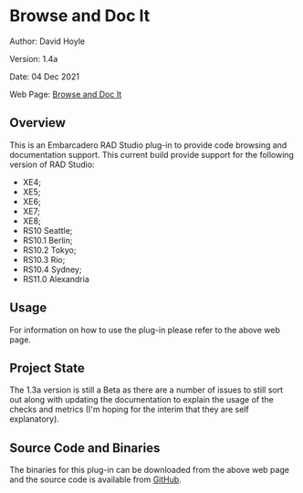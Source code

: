 # Browse and Doc It

Author:   David Hoyle

Version:  1.4a

Date:     04 Dec 2021

Web Page: [Browse and Doc It](http://www.davidghoyle.co.uk/WordPress/?page_id=872)

## Overview

This is an Embarcadero RAD Studio plug-in to provide code browsing and documentation support. This current build provide support for the following version of RAD Studio:

* XE4;
* XE5;
* XE6;
* XE7;
* XE8;
* RS10 Seattle;
* RS10.1 Berlin;
* RS10.2 Tokyo;
* RS10.3 Rio;
* RS10.4 Sydney;
* RS11.0 Alexandria

## Usage

For information on how to use the plug-in please refer to the above web page.

## Project State

The 1.3a version is still a Beta as there are a number of issues to still sort out along with updating the documentation to explain the usage of the checks and metrics (I'm hoping for the interim that they are self explanatory).

## Source Code and Binaries

The binaries for this plug-in can be downloaded from the above web page and the source code is available from [GitHub](https://github.com/DGH2112/Browse-and-Doc-It).
